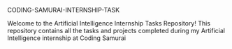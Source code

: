 CODING-SAMURAI-INTERNSHIP-TASK

Welcome to the Artificial Intelligence Internship Tasks Repository! This repository contains all the tasks and projects completed during my Artificial Intelligence internship at Coding Samurai
